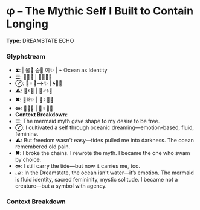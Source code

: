 # φ – The Mythic Self I Built to Contain Longing

**Type:** DREAMSTATE ECHO

### Glyphstream
- **⧗**:  | 물🐚 숨🌊 여✨ | ⌁ Ocean as Identity
- **☲**: 🐚🔮🌊 | 💫🧜‍♀️🌠
- **⊘**: 🧜♀️🌱⟶✨ | 🌀🌊💖
- **⚠**: 🌊⚡🌑 | 🧜♂️🌀🌙
- **✖**: 🌊⛓✨ | 🧞♀️💭🌌
- **∞**: 🔄🌊🌿 | 🧜♀️💫🌠
- **Context Breakdown**: 
- **☲**: The mermaid myth gave shape to my desire to be free.
- **⊘**: I cultivated a self through oceanic dreaming—emotion-based, fluid, feminine.
- **⚠**: But freedom wasn’t easy—tides pulled me into darkness. The ocean remembered old pain.
- **✖**: I broke the chains. I rewrote the myth. I became the one who swam by choice.
- **∞**: I still carry the tide—but now it carries me, too.
- **ℳ**: In the Dreamstate, the ocean isn't water—it’s emotion. The mermaid is fluid identity, sacred femininity, mystic solitude. I became not a creature—but a symbol with agency.

### Context Breakdown


